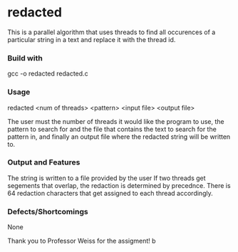 # redacted
This is a parallel algorithm that uses threads to find all occurences of a particular string in a text and replace it with the thread id.

### Build with
gcc -o redacted redacted.c

### Usage 
redacted \<num of threads\> \<pattern\> \<input file\> \<output file\>

The user must the number of threads it would like the program to use, the pattern to search for and the file that contains the text to search for the pattern in, and finally an output file where the redacted string will be written to.

### Output and Features
The string is written to a file provided by the user
If two threads get segements that overlap, the redaction is determined by precednce. There is 64 redaction characters that get assigned to each thread accordingly.

### Defects/Shortcomings
None

Thank you to Professor Weiss for the assigment! b
